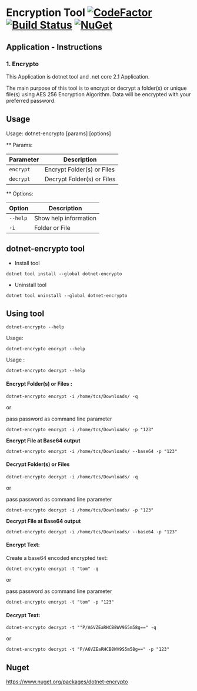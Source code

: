 # Encryption Tool [![CodeFactor](https://www.codefactor.io/repository/github/tomchavakis/encrypto/badge)](https://www.codefactor.io/repository/github/tomchavakis/encrypto/overview/develop) [![Build Status](https://travis-ci.com/tomchavakis/encrypto.svg?branch=develop)](https://travis-ci.com/tomchavakis/encrypto.svg?branch=develop) [![NuGet](https://img.shields.io/nuget/v/BeatPulse.svg)](https://www.nuget.org/packages/dotnet-encrypto)

## Application - Instructions

### 1. Encrypto

This Application is dotnet tool and .net core 2.1 Application.

The main purpose of this tool is to encrypt or decrypt a folder(s) or unique file(s) using AES 256 Encryption Algorithm.
Data will be encrypted with your preferred password.

## Usage

Usage: dotnet-encrypto [params] [options]

** Params:

| Parameter | Description |
|------|-------------|
| `encrypt` | Encrypt Folder(s) or Files |
| `decrypt` | Decrypt Folder(s) or Files |

** Options:

| Option | Description |
|------|-------------|
| `--help` | Show help information |
| `-i` | Folder or File |

## dotnet-encrypto tool

* Install tool

`dotnet tool install --global dotnet-encrypto`

* Uninstall tool

`dotnet tool uninstall --global dotnet-encrypto`

## Using tool

`dotnet-encrypto --help`

Usage:

`dotnet-encrypto encrypt --help`

Usage :

`dotnet-encrypto decrypt --help`

#### Encrypt Folder(s) or Files :

`dotnet-encrypto encrypt -i /home/tcs/Downloads/ -q`

or 

pass password as command line parameter

`dotnet-encrypto encrypt -i /home/tcs/Downloads/ -p "123"`

**Encrypt File at Base64 output**

`dotnet-encrypto encrypt -i /home/tcs/Downloads/ --base64 -p "123"`

#### Decrypt Folder(s) or Files

`dotnet-encrypto decrypt -i /home/tcs/Downloads/ -q`

or

pass password as command line parameter

`dotnet-encrypto decrypt -i /home/tcs/Downloads/ -p "123"`

**Decrypt File at Base64 output**

`dotnet-encrypto decrypt -i /home/tcs/Downloads/ --base64 -p "123"`

#### Encrypt Text:

Create a base64 encoded encrypted text:

`dotnet-encrypto encrypt -t "tom" -q`

or

pass password as command line parameter

`dotnet-encrypto encrypt -t "tom" -p "123"`

#### Decrypt Text:

`dotnet-encrypto decrypt -t ""P/A6VZEaRHCB8WV9S5m58g==" -q`

or

`dotnet-encrypto decrypt -t "P/A6VZEaRHCB8WV9S5m58g==" -p "123"`

## Nuget

https://www.nuget.org/packages/dotnet-encrypto

